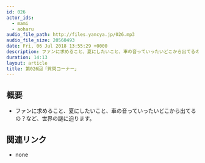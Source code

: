 ```yaml
---
id: 026
actor_ids:
  - mami
  - aoharu
audio_file_path: http://files.yancya.jp/026.mp3
audio_file_size: 20560493
date: Fri, 06 Jul 2018 13:55:29 +0000
description: ファンに求めること、夏にしたいこと、車の音っていったいどこから出てるの？など、世界の謎に迫ります。
duration: 14:13
layout: article
title: 第026回「質問コーナー」
---
```

## 概要

* ファンに求めること、夏にしたいこと、車の音っていったいどこから出てるの？など、世界の謎に迫ります。

## 関連リンク

* none
